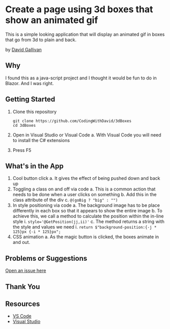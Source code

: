 # Create a page using 3d boxes that show an animated gif

This is a simple looking application that will display an animated gif in boxes that go from 3d to plain and back.

by [David Gallivan](http://twitter.com/CodingwithDavid)


## Why

I found this as a java-script project and I thought it would be fun to do in Blazor.  And I was right.

## Getting Started

1. Clone this repository

   ```Command Line
   git clone https://github.com/CodingWithDavid/3dBoxes
   cd 3dBoxes
   ```

1.	Open in Visual Studio or Visual Code
a.	With Visual Code you will need to install the C# extensions
2.	Press F5

## What's in the App

1. Cool button click
   a. It gives the effect of being pushed down and back up
2. Toggling a class on and off via code
   a. This is a common action that needs to be done when a user clicks on something
   b. Add this in the class attribute of the div
   c. `@(goBig ? "big" : "")`
3. In style positioning via code
   a. The background image has to be place differently in each box so that it appears to show the entire image
   b. To achieve this, we call a method to calculate the position within the in-line style
       i. `style='@GetPosition(jj,ii)'`
   c. The method returns a string with the style and values we need
       i. `return $"background-position:{-j * 125}px {-i * 125}px";`
4. CSS animation
   a. As the magic button is clicked, the boxes animate in and out.




## Problems or Suggestions

[Open an issue here]( https://github.com/CodingWithDavid/3dBoxes/issues)

## Thank You


## Resources

- [VS Code](https://code.visualstudio.com)
- [Visual Studio]( https://visualstudio.microsoft.com/)



